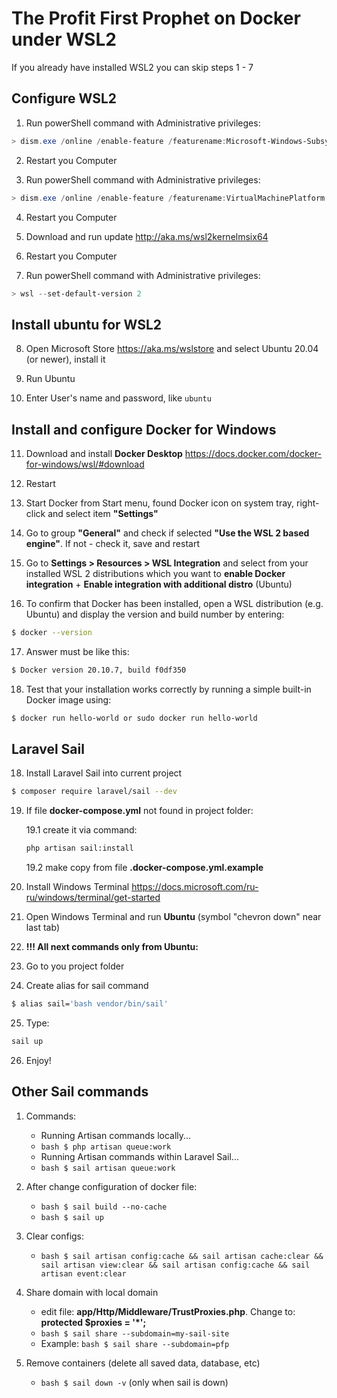 # The Profit First Prophet on Docker under WSL2

If you already have installed WSL2 you can skip steps 1 - 7

## Configure WSL2

1. Run powerShell command with Administrative privileges:

```powershell 
> dism.exe /online /enable-feature /featurename:Microsoft-Windows-Subsystem-Linux /all /norestart
```

2. Restart you Computer

3. Run powerShell command with Administrative privileges:

```powershell
> dism.exe /online /enable-feature /featurename:VirtualMachinePlatform /all /norestart
```

4. Restart you Computer

5. Download and run update http://aka.ms/wsl2kernelmsix64

6. Restart you Computer

7. Run powerShell command with Administrative privileges:

```powershell
> wsl --set-default-version 2
```

## Install ubuntu for WSL2

8. Open Microsoft Store https://aka.ms/wslstore and select Ubuntu 20.04 (or newer), install it

9. Run Ubuntu

10. Enter User's name and password, like `ubuntu`

## Install and configure Docker for Windows

11. Download and install **Docker Desktop** https://docs.docker.com/docker-for-windows/wsl/#download

12. Restart

13. Start Docker from Start menu, found Docker icon on system tray, right-click and select item **"Settings"**

14. Go to group **"General"** and check if selected **"Use the WSL 2 based engine"**. If not - check it, save and
    restart

15. Go to **Settings > Resources > WSL Integration** and select from your installed WSL 2 distributions which you want
    to **enable Docker integration** + **Enable integration with additional distro** (Ubuntu)

16. To confirm that Docker has been installed, open a WSL distribution (e.g. Ubuntu) and display the version and build
    number by entering:

```bash    
$ docker --version
```

17. Answer must be like this:

```bash    
$ Docker version 20.10.7, build f0df350
```

18. Test that your installation works correctly by running a simple built-in Docker image using:

```bash    
$ docker run hello-world or sudo docker run hello-world
```    

## Laravel Sail

18. Install Laravel Sail into current project

```bash
$ composer require laravel/sail --dev
```

19. If file **docker-compose.yml** not found in project folder:

    19.1 create it via command:
    ```bash
    php artisan sail:install
    ```

    19.2 make copy from file **.docker-compose.yml.example**

20. Install Windows Terminal https://docs.microsoft.com/ru-ru/windows/terminal/get-started

21. Open Windows Terminal and run **Ubuntu** (symbol "chevron down" near last tab)

22. **!!! All next commands only from Ubuntu:**

23. Go to you project folder

24. Create alias for sail command

```bash 
$ alias sail='bash vendor/bin/sail'
```

25. Type:

```bash
sail up
```

26. Enjoy!

## Other Sail commands

1. Commands:
    - Running Artisan commands locally...
    - ```bash $ php artisan queue:work ```
    - Running Artisan commands within Laravel Sail...
    - ```bash $ sail artisan queue:work```

2. After change configuration of docker file:
    - ```bash $ sail build --no-cache```
    - ```bash $ sail up```

3. Clear configs:
    - ```bash $ sail artisan config:cache && sail artisan cache:clear && sail artisan view:clear && sail artisan config:cache && sail artisan event:clear```

4. Share domain with local domain
    - edit file: **app/Http/Middleware/TrustProxies.php**. Change to: **protected $proxies = '\*';**
    - ```bash $ sail share --subdomain=my-sail-site```
    - Example: ```bash $ sail share --subdomain=pfp```

5. Remove containers (delete all saved data, database, etc)
    - ```bash $ sail down -v``` (only when sail is down)
